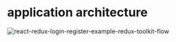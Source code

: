 # application architecture
![react-redux-login-register-example-redux-toolkit-flow](https://user-images.githubusercontent.com/64264883/216010900-b6d5d7f7-f7fa-4fcb-a7d5-9934bdb2d33b.png)
